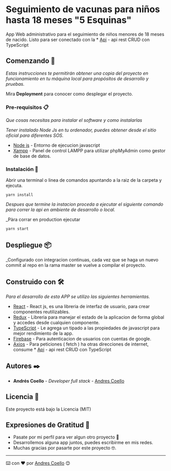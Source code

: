 # Seguimiento de vacunas para niños hasta 18 meses "5 Esquinas"
App Web administrativo para el seguimiento de niños menores de 18 meses de nacido.
Listo para ser conectado con la * [Api](https://github.com/GandresCoello18/api-vacunas-5-esquinas) - api rest CRUD con TypeScript

## Comenzando 🚀

_Estas instrucciones te permitirán obtener una copia del proyecto en funcionamiento en tu máquina local para propósitos de desarrollo y pruebas._

Mira **Deployment** para conocer como desplegar el proyecto.


### Pre-requisitos 📋

_Que cosas necesitas para instalar el software y como instalarlas_

_Tener instalado Node Js en tu ordenador, puedes obtener desde el sitio oficial para diferentes SOS._
* [Node js](https://nodejs.org/es/) - Entorno de ejecucion javascript
* [Xampp](https://www.apachefriends.org/es/download.html) - Panel de control LAMPP para utilizar phpMyAdmin como gestor de base de datos.

### Instalación 🔧

Abrir una terminal o linea de comandos apuntando a la raiz de la carpeta y ejecuta.
```
yarn install
```
_Despues que termine la instacion proceda a ejecutar el siguiente comando para correr la api en ambiente de desarrollo o local._

_Pàra corrar en production ejecutar
```
yarn start
```

## Despliegue 📦

_Configurado con integracion continuas, cada vez que se haga un nuevo commit al repo en la rama master se vuelve a compilar el proyecto.

## Construido con 🛠️

_Para el desarrollo de esta APP se utilizo las siguientes herramientas._

* [React](https://es.reactjs.org/) - React js, es una libreria de interfaz de usuario, para crear componentes reutilizables.
* [Redux](https://es.redux.js.org/) - Libreria para manejar el estado de la aplicacion de forma global y accedes desde cualquien componente.
* [TypeScript](https://www.typescriptlang.org/) - Le agrega un tipado a las propiedades de javascript para mejor rendimiento de la app.
* [Firebase](https://firebase.google.com/docs/auth) - Para autenticacion de usuarios con cuentas de google.
* [Axios](https://github.com/axios/axios) - Para peticiones ( fetch ) ha otras direcciones de internet, consume * [Api](https://github.com/GandresCoello18/api-vacunas-5-esquinas) - api rest CRUD con TypeScript

## Autores ✒️

* **Andrés Coello** - *Developer full stack* - [Andres Coello](https://www.instagram.com/coellogoyes/)

## Licencia 📄

Este proyecto está bajo la Licencia (MIT)

## Expresiones de Gratitud 🎁

* Pasate por mi perfil para ver algun otro proyecto 📢
* Desarrollemos alguna app juntos, puedes escribirme en mis redes. 
* Muchas gracias por pasarte por este proyecto 🤓.


---
⌨️ con ❤️ por [Andres Coello](https://www.instagram.com/coellogoyes/) 😊
